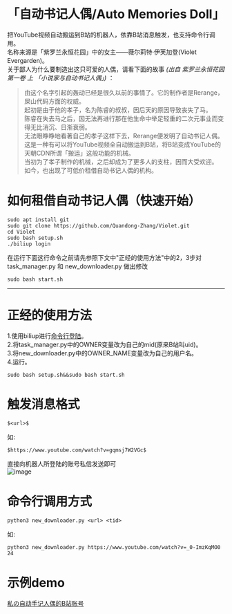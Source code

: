 # 「自动书记人偶/Auto Memories Doll」
把YouTube视频自动搬运到B站的机器人，依靠B站消息触发，也支持命令行调用。  
名称来源是「紫罗兰永恒花园」中的女主——薇尔莉特·伊芙加登(Violet Evergarden)。  
关于鄙人为什么要制造出这只可爱的人偶，请看下面的故事 *(出自 紫罗兰永恒花园 第一卷 上 「小说家与自动书记人偶」)* ：  
> 由这个名字引起的轰动已经是很久以前的事情了。它的制作者是Rerange，屎山代码方面的权威。  
> 起初是由于他的孝子，名为陈睿的叔叔，因后天的原因导致丧失了马。  
> 陈睿在失去马之后，因无法再进行那在他生命中举足轻重的二次元事业而变得无比消沉、日渐衰弱。  
> 无法眼睁睁地看著自己的孝子这样下去，Rerange便发明了自动书记人偶。  
> 这是一种有可以将YouTube视频全自动搬运到B站，将B站变成YouTube的天朝CDN所谓「搬运」这般功能的机械。  
> 当初为了孝子制作的机械，之后却成为了更多人的支柱，因而大受欢迎。  
> 如今，也出现了可低价租借自动书记人偶的机构。  
# 如何租借自动书记人偶（快速开始）
```shell
sudo apt install git
sudo git clone https://github.com/Quandong-Zhang/Violet.git
cd Violet
sudo bash setup.sh
./biliup login
```
在运行下面这行命令之前请先参照下文中"正经的使用方法"中的2，3步对task_manager.py 和 new_downloader.py 做出修改
```shell
sudo bash start.sh 
```
***
# 正经的使用方法 
1.使用biliup进行[命令行登陆](https://biliup.github.io/biliup-rs/index.html#windows-%E6%BC%94%E7%A4%BA)。  
2.将task_manager.py中的OWNER变量改为自己的mid(原来B站叫uid)。  
3.将new_downloader.py中的OWNER_NAME变量改为自己的用户名。  
4.运行。  
```shell
sudo bash setup.sh&&sudo bash start.sh 
```
# 触发消息格式 
```
$<url>$
```
如:
```
$https://www.youtube.com/watch?v=gqmsj7W2VGc$
```
直接向机器人所登陆的账号私信发送即可</br>
![image](https://user-images.githubusercontent.com/78526012/180583975-2bf90030-72b7-4da1-b700-dd82df63462b.png)
# 命令行调用方式
```shell
python3 new_downloader.py <url> <tid>
```
如:
```shell
python3 new_downloader.py https://www.youtube.com/watch?v=_0-ImzKqMO0 24
```
# 示例demo
[私の自动手记人偶的B站账号](https://space.bilibili.com/1104072167/video)
